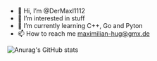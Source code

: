 - 👋 Hi, I’m @DerMaxl1112
- 👀 I’m interested in stuff
- 🌱 I’m currently learning C++, Go and Pyton
- 📫 How to reach me maximilian-hug@gmx.de


![Anurag's GitHub stats](https://github-readme-stats.vercel.app/api?username=DerMaxl1112&show_icons=true&theme=radical)
<!---
DerMaxl1112/DerMaxl1112 is a ✨ special ✨ repository because its `README.md` (this file) appears on your GitHub profile.
You can click the Preview link to take a look at your changes.
--->
